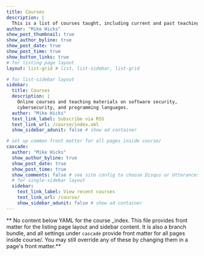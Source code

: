 ```yaml
---
title: Courses
description: |
  This is a list of courses taught, including current and past teaching activities.
author: "Mike Hicks"
show_post_thumbnail: true
show_author_byline: true
show_post_date: true
show_post_time: true
show_button_links: true
# for listing page layout
layout: list-grid # list, list-sidebar, list-grid

# for list-sidebar layout
sidebar:
  title: Courses
  description: |
    Online courses and teaching materials on software security,
    cybersecurity, and programming languages.
  author: "Mike Hicks"
  text_link_label: Subscribe via RSS
  text_link_url: /course/index.xml
  show_sidebar_adunit: false # show ad container

# set up common front matter for all pages inside course/
cascade:
  author: "Mike Hicks"
  show_author_byline: true
  show_post_date: true
  show_post_time: true
  show_comments: false # see site config to choose Disqus or Utterances
  # for single-sidebar layout
  sidebar:
    text_link_label: View recent courses
    text_link_url: /course/
    show_sidebar_adunit: false # show ad container
---
```


** No content below YAML for the course _index. This file provides front matter for the listing page layout and sidebar content. It is also a branch bundle, and all settings under `cascade` provide front matter for all pages inside course/. You may still override any of these by changing them in a page's front matter.**